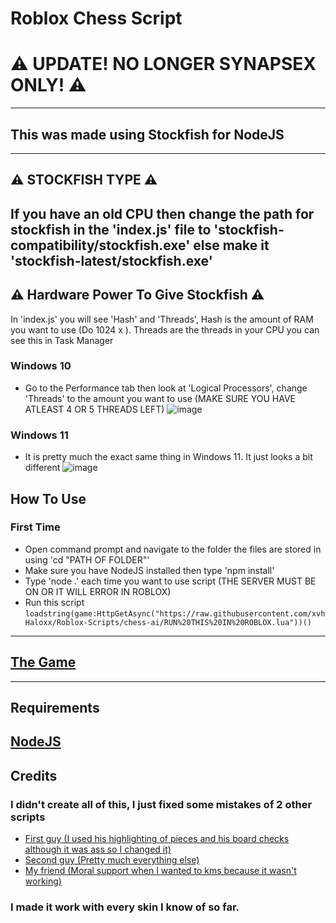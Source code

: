 
# Roblox Chess Script

# ⚠️ UPDATE! NO LONGER SYNAPSEX ONLY! ⚠️
---
## This was made using Stockfish for NodeJS
---
## ⚠️ STOCKFISH TYPE ⚠️
If you have an old CPU then change the path for stockfish in the 'index.js' file to 'stockfish-compatibility/stockfish.exe' else make it 'stockfish-latest/stockfish.exe'
---
## ⚠️ Hardware Power To Give Stockfish ⚠️
In 'index.js' you will see 'Hash' and 'Threads', Hash is the amount of RAM you want to use (Do 1024 x <GB of RAM to use>). Threads are the threads in your CPU you can see this in Task Manager
  
### Windows 10
- Go to the Performance tab then look at 'Logical Processors', change 'Threads' to the amount you want to use (MAKE SURE YOU HAVE ATLEAST 4 OR 5 THREADS LEFT)
![image](https://user-images.githubusercontent.com/80098945/209549257-f87d1f87-622f-4b0b-879a-7882caf7ce72.png)

### Windows 11
- It is pretty much the exact same thing in Windows 11. It just looks a bit different
![image](https://user-images.githubusercontent.com/80098945/209549508-376f214f-6abe-4b2f-a0b6-eb1152542c7e.png)


## How To Use
### First Time
- Open command prompt and navigate to the folder the files are stored in using 'cd "PATH OF FOLDER"'
- Make sure you have NodeJS installed then type 'npm install'
- Type 'node .' each time you want to use script (THE SERVER MUST BE ON OR IT WILL ERROR IN ROBLOX)
- Run this script ```loadstring(game:HttpGetAsync("https://raw.githubusercontent.com/xvhHaloxx/Roblox-Scripts/chess-ai/RUN%20THIS%20IN%20ROBLOX.lua"))()```
---
  
## [The Game](https://www.roblox.com/games/6222531507/CHESS)
---
  
## Requirements
[NodeJS](https://nodejs.org/en/)
---
  
## Credits
### I didn't create all of this, I just fixed some mistakes of 2 other scripts
- [First guy (I used his highlighting of pieces and his board checks although it was ass so I changed it)](https://v3rmillion.net/showthread.php?tid=1194059)
- [Second guy (Pretty much everything else)](https://v3rmillion.net/showthread.php?tid=1095547)
- [My friend (Moral support when I wanted to kms because it wasn't working)](https://www.youtube.com/@xyahsvr)
### I made it work with every skin I know of so far.
